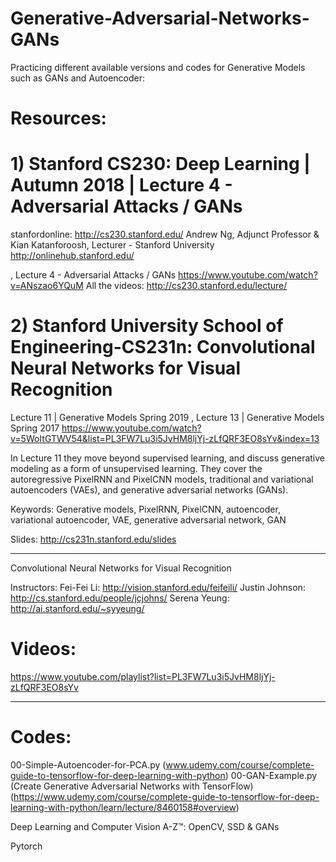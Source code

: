 # Generative-Adversarial-Networks-GANs 
Practicing different available versions and codes for Generative Models such as GANs and Autoencoder:

# Resources:

# 1) Stanford CS230: Deep Learning | Autumn 2018 | Lecture 4 - Adversarial Attacks / GANs
stanfordonline: http://cs230.stanford.edu/
Andrew Ng, Adjunct Professor & Kian Katanforoosh, Lecturer - Stanford University
http://onlinehub.stanford.edu/

, Lecture 4 - Adversarial Attacks / GANs
https://www.youtube.com/watch?v=ANszao6YQuM
All the videos: http://cs230.stanford.edu/lecture/

# 2) Stanford University School of Engineering-CS231n: Convolutional Neural Networks for Visual Recognition
Lecture 11 | Generative Models
Spring 2019
, Lecture 13 | Generative Models Spring 2017
https://www.youtube.com/watch?v=5WoItGTWV54&list=PL3FW7Lu3i5JvHM8ljYj-zLfQRF3EO8sYv&index=13

In Lecture 11 they move beyond supervised learning, and discuss generative modeling as a form of unsupervised learning. They cover the autoregressive PixelRNN and PixelCNN models, traditional and variational autoencoders (VAEs), and generative adversarial networks (GANs).

Keywords: Generative models, PixelRNN, PixelCNN, autoencoder, variational autoencoder, VAE, generative adversarial network, GAN

Slides: http://cs231n.stanford.edu/slides

--------------------------------------------------------------------------------------

Convolutional Neural Networks for Visual Recognition

Instructors:
Fei-Fei Li: http://vision.stanford.edu/feifeili/
Justin Johnson: http://cs.stanford.edu/people/jcjohns/
Serena Yeung: http://ai.stanford.edu/~syyeung/

# Videos: 
https://www.youtube.com/playlist?list=PL3FW7Lu3i5JvHM8ljYj-zLfQRF3EO8sYv

---------------------------------------------------------------------------------------
# Codes:

00-Simple-Autoencoder-for-PCA.py (www.udemy.com/course/complete-guide-to-tensorflow-for-deep-learning-with-python)
00-GAN-Example.py (Create Generative Adversarial Networks with TensorFlow)(https://www.udemy.com/course/complete-guide-to-tensorflow-for-deep-learning-with-python/learn/lecture/8460158#overview)

Deep Learning and Computer Vision A-Z™: OpenCV, SSD & GANs

Pytorch 


